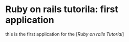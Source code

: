# Ruby on rails tutorila: first application

this is the first application for the [*Ruby on rails Tutorial*]